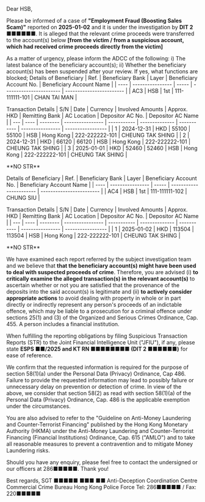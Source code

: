 Dear HSB,

Please be informed of a case of **"Employment Fraud (Boosting Sales Scam)"** reported on **2025-01-02** and it is under the investigation by **DIT 2 ■■■■■■**. It is alleged that the relevant crime proceeds were transferred to the account(s) below **[from the victim / from a suspicious account, which had received crime proceeds directly from the victim]**

As a matter of urgency, please inform the ADCC of the following:
i) The latest balance of the beneficiary account(s);
ii) Whether the beneficiary account(s) has been suspended after your review. If yes, what functions are blocked;
Details of Beneficiary
| Ref. | Beneficiary Bank | Layer | Beneficiary Account No. | Beneficiary Account Name |
| ---- | ---------------- | ----- | ----------------------- | ------------------------ |
| AC3 | HSB | 1st | 111-111111-101  | CHAN TAI MAN |

Transaction Details
| S/N | Date | Currency | Involved Amounts | Approx. HKD | Remitting Bank | AC Location | Depositor AC No. | Depositor AC Name |
| --- | ---- | -------- | ---------------- | ----------- | -------------- | ----------- | ---------------- | ----------------- |
| 1 | 2024-12-31 | HKD | 55100 | 55100 | HSB | Hong Kong | 222-222222-101 | CHEUNG TAK SHING |
| 2 | 2024-12-31 | HKD | 66120 | 66120 | HSB | Hong Kong | 222-222222-101 | CHEUNG TAK SHING |
| 3 | 2025-01-01 | HKD | 52460 | 52460 | HSB | Hong Kong | 222-222222-101 | CHEUNG TAK SHING |

\*\*NO STR\*\*

Details of Beneficiary
| Ref. | Beneficiary Bank | Layer | Beneficiary Account No. | Beneficiary Account Name |
| ---- | ---------------- | ----- | ----------------------- | ------------------------ |
| AC4 | HSB | 1st | 111-111111-102 | CHUNG SIU |

Transaction Details
| S/N | Date | Currency | Involved Amounts | Approx. HKD | Remitting Bank | AC Location | Depositor AC No. | Depositor AC Name |
| --- | ---- | -------- | ---------------- | ----------- | -------------- | ----------- | ---------------- | ----------------- |
| 1 | 2025-01-02 | HKD | 113504 | 113504 | HSB | Hong Kong | 222-222222-101 | CHEUNG TAK SHING |

\*\*NO STR\*\*

We have examined each report referred by the subject investigation team and we believe that **that the beneficiary account(s) might have been used to deal with suspected proceeds of crime**. Therefore, you are advised (i) **to critically examine the alleged transaction(s) in the relevant account(s)** to ascertain whether or not you are satisfied that the provenance of the deposits into the said account(s) is legitimate and (ii) **to actively consider appropriate actions** to avoid dealing with property in whole or in part directly or indirectly represent any person's proceeds of an indictable offence, which may be liable to a prosecution for a criminal offence under sections 25(1) and (3) of the Organized and Serious Crimes Ordinance, Cap. 455. A person includes a financial institution.

When fulfilling the reporting obligations by filing Suspicious Transaction Reports (STR) to the Joint Financial Intelligence Unit ("JFIU"), if any, please state **ESPS ■■/2025 and KT RN ■■■■■■■■ (DIT 2 ■■■■■■)** for ease of reference.

We confirm that the requested information is required for the purpose of section 58(1)(a) under the Personal Data (Privacy) Ordinance, Cap 486. Failure to provide the requested information may lead to possibly failure or unnecessary delay on prevention or detection of crime. In view of the above, we consider that section 58(2) as read with section 58(1)(a) of the Personal Data (Privacy) Ordinance, Cap. 486 is the applicable exemption under the circumstances.

You are also advised to refer to the "Guideline on Anti-Money Laundering and Counter-Terrorist Financing" published by the Hong Kong Monetary Authority (HKMA) under the Anti-Money Laundering and Counter-Terrorist Financing (Financial Institutions) Ordinance, Cap. 615 ("AMLO") and to take all reasonable measures to prevent a contravention and to mitigate Money Laundering risks.

Should you have any enquiry, please feel free to contact the undersigned or our officers at 286■■■■■. Thank you! 

Best regards, 
SGT  ■■■■■ ■■■ ■■
Anti-Deception Coordination Centre 
Commercial Crime Bureau 
Hong Kong Police Force
Tel: 286■■■■■ / Fax: 220■■■■■